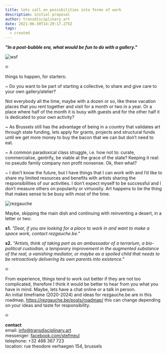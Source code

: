 ```yaml
---
title: lets call on possibilities into forms of work
description: initial proposal
author: transdisciplinary.art
date: 2021-06-30T14:29:17.275Z
tags:
  - created
---
```

***"In a post-bubble era, what would be fun to do with a gallery."***

![wsf](/static/img/img_20210603_104647-copy.jpg "wsf")

፨

things to happen, for starters:

~ Do you want to be part of starting a collective, to share and give care to your own gallery/atelier? 

Not everybody all the time, maybe with a dozen or so, like these vacation places that you rent together and visit for a month or two in a year. Or a place where half of the month it is busy with guests and for the other half it is dedicated to your own activity?

~ As Brussels still has the advantage of being in a country that validates art through state funding, lets apply for grants, projects and structural funds until we get more money to buy the bacon that we can but don’t need to eat.

~ A common paradoxical class struggle, i.e. how not to: curate, commercialise, gentrify, be viable at the grace of the state? Keeping it real: no pseudo family company non profit nonsense. Ok, then what?

~ I don’t know the future, but I have things that I can work with and I’d like to share my limited resources and benefits with artists sharing the responsibilities of our activities. I don’t expect myself to be successful and I don’t measure others on popularity or virtuosity. Art happens to be the thing that makes sense to be busy with most of the time. 

![rezgauche](/static/img/rezgauche-copy.jpg "rg")

Maybe, skipping the main dish and continuing with reinventing a desert, in a letter or two: 

**s1.** *"Dear, if you are looking for a place to work in and want to make a space work, contact rezgauche.be."* 

**s2.** *"Artists, think of taking part as an ambassador of a terrarium, a bio-political custodian, a temporary improvement in the augmented substance of the real, a vanishing mediator, or maybe as a spoiled child that needs to be retroactively delivering its own parents into existence."*

፨

From experience, things tend to work out better if they are not too complicated, therefore I think it would be better to hear from you what you have in mind. Maybe, lets have a chat online or a talk in person.\
An initial timeframe (2020-2024) and ideas for rezgauche.be are in this roadmap, <https://rezgauche.be/posts/roadmap/> this can change depending on your ideas and taste for responsibility.

፨

**contact** \
email: [info@transdisciplinary.art](mailto:info@transdisciplinary.art)\
messenger: [facebook.com/stefmeul](https://www.facebook.com/stefmeul)\
telephone: +32 488 367 723\
location: rue theodore verhaegen 154, brussels